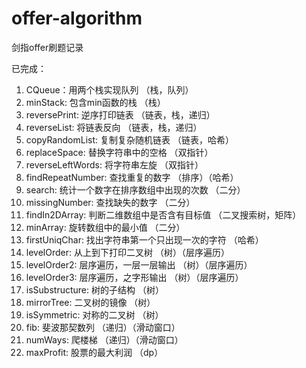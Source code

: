 # offer-algorithm

剑指offer刷题记录

已完成：
1. CQueue：用两个栈实现队列 （栈，队列）
2. minStack: 包含min函数的栈 （栈）
3. reversePrint: 逆序打印链表 （链表，栈，递归）
4. reverseList: 将链表反向 （链表，栈，递归）
5. copyRandomList: 复制复杂随机链表 （链表，哈希）
6. replaceSpace: 替换字符串中的空格 （双指针）
7. reverseLeftWords: 将字符串左旋 （双指针）
8. findRepeatNumber: 查找重复的数字 （排序）（哈希）
9. search: 统计一个数字在排序数组中出现的次数 （二分）
10. missingNumber: 查找缺失的数字 （二分）
11. findIn2DArray: 判断二维数组中是否含有目标值 （二叉搜索树，矩阵）
12. minArray: 旋转数组中的最小值 （二分）
13. firstUniqChar: 找出字符串第一个只出现一次的字符 （哈希）
14. levelOrder: 从上到下打印二叉树 （树）（层序遍历）
15. levelOrder2: 层序遍历，一层一层输出 （树）（层序遍历）
16. levelOrder3: 层序遍历，之字形输出 （树）（层序遍历）
17. isSubstructure: 树的子结构 （树）
18. mirrorTree: 二叉树的镜像 （树）
19. isSymmetric: 对称的二叉树 （树）
20. fib: 斐波那契数列 （递归）（滑动窗口）
21. numWays: 爬楼梯 （递归）（滑动窗口）
22. maxProfit: 股票的最大利润 （dp）
